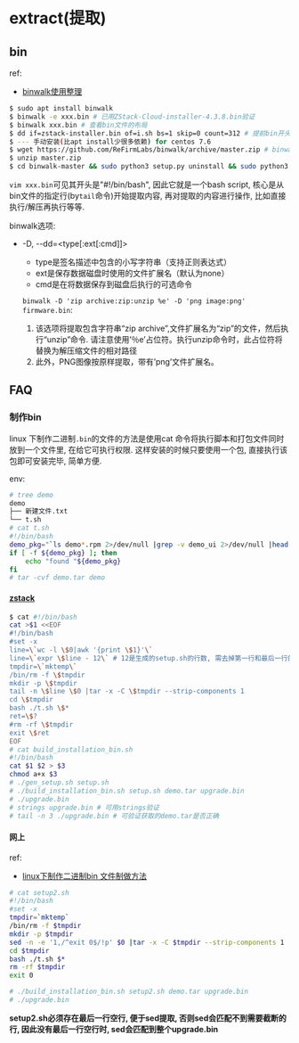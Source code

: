 # extract(提取)
## bin
ref:
- [binwalk使用整理](https://blog.csdn.net/weixin_44932880/article/details/112478699)

```bash
$ sudo apt install binwalk
$ binwalk -e xxx.bin # 已用ZStack-Cloud-installer-4.3.8.bin验证
$ binwalk xxx.bin # 查看bin文件的布局
$ dd if=zstack-installer.bin of=i.sh bs=1 skip=0 count=312 # 提前bin开头的sh script部分
$ --- 手动安装(比apt install少很多依赖) for centos 7.6
$ wget https://github.com/ReFirmLabs/binwalk/archive/master.zip # binwalk由python3编写
$ unzip master.zip
$ cd binwalk-master && sudo python3 setup.py uninstall && sudo python3 setup.py install
```

`vim xxx.bin`可见其开头是"#!/bin/bash", 因此它就是一个bash script, 核心是从bin文件的指定行(by`tail`命令)开始提取内容, 再对提取的内容进行操作, 比如直接执行/解压再执行等等.

binwalk选项:
- -D, --dd=<type[:ext[:cmd]]>

	- type是签名描述中包含的小写字符串（支持正则表达式）
	- ext是保存数据磁盘时使用的文件扩展名（默认为none）
	- cmd是在将数据保存到磁盘后执行的可选命令


	`binwalk -D 'zip archive:zip:unzip %e' -D 'png image:png' firmware.bin`:
	1. 该选项将提取包含字符串“zip archive”,文件扩展名为“zip”的文件，然后执行“unzip”命令. 请注意使用’％e’占位符。执行unzip命令时，此占位符将替换为解压缩文件的相对路径
	1. 此外，PNG图像按原样提取，带有’png’文件扩展名。

## FAQ
### 制作bin
linux 下制作二进制`.bin`的文件的方法是使用cat 命令将执行脚本和打包文件同时放到一个文件里, 在给它可执行权限. 这样安装的时候只要使用一个包, 直接执行该包即可安装完毕, 简单方便.

env:
```bash
# tree demo
demo
├── 新建文件.txt
└── t.sh
# cat t.sh
#!/bin/bash
demo_pkg="`ls demo*.rpm 2>/dev/null |grep -v demo_ui 2>/dev/null |head -1`" # 变量名不能出现`-`
if [ -f ${demo_pkg} ]; then
	echo "found "${demo_pkg}
fi
# tar -cvf demo.tar demo
```

#### [zstack](https://github.com/zstackio/zstack-utility/blob/master/zstackbuild)
```bash
$ cat #!/bin/bash
cat >$1 <<EOF
#!/bin/bash
#set -x
line=\`wc -l \$0|awk '{print \$1}'\`
line=\`expr \$line - 12\` # 12是生成的setup.sh的行数, 需去掉第一行和最后一行的换行
tmpdir=\`mktemp\`
/bin/rm -f \$tmpdir
mkdir -p \$tmpdir
tail -n \$line \$0 |tar -x -C \$tmpdir --strip-components 1
cd \$tmpdir
bash ./t.sh \$*
ret=\$?
#rm -rf \$tmpdir
exit \$ret
EOF
# cat build_installation_bin.sh
#!/bin/bash
cat $1 $2 > $3
chmod a+x $3
# ./gen_setup.sh setup.sh
# ./build_installation_bin.sh setup.sh demo.tar upgrade.bin
# ./upgrade.bin
# strings upgrade.bin # 可用strings验证
# tail -n 3 ./upgrade.bin # 可验证获取的demo.tar是否正确
```

#### 网上
ref:
- [linux下制作二进制bin 文件制做方法](https://blog.csdn.net/xiaotengyi2012/article/details/8493929)

```bash
# cat setup2.sh
#!/bin/bash
#set -x
tmpdir=`mktemp`
/bin/rm -f $tmpdir
mkdir -p $tmpdir
sed -n -e '1,/^exit 0$/!p' $0 |tar -x -C $tmpdir --strip-components 1
cd $tmpdir
bash ./t.sh $*
rm -rf $tmpdir
exit 0

# ./build_installation_bin.sh setup2.sh demo.tar upgrade.bin
# ./upgrade.bin
```

**setup2.sh必须存在最后一行空行, 便于sed提取, 否则sed会匹配不到需要截断的行, 因此没有最后一行空行时, sed会匹配到整个upgrade.bin**